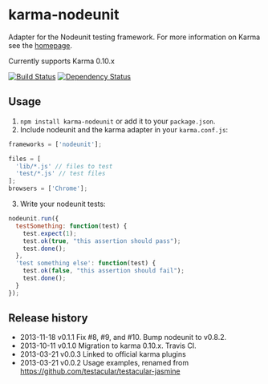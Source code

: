 # karma-nodeunit
Adapter for the Nodeunit testing framework.  For more information on Karma see the [homepage](http://karma-runner.github.com).

Currently supports Karma 0.10.x

[![Build Status](https://travis-ci.org/karma-runner/karma-nodeunit.png)](https://travis-ci.org/karma-runner/karma-nodeunit)
[![Dependency Status](https://gemnasium.com/karma-runner/karma-nodeunit.png)](https://gemnasium.com/karma-runner/karma-nodeunit)

## Usage
1. `npm install karma-nodeunit` or add it to your `package.json`.
2. Include nodeunit and the karma adapter in your `karma.conf.js`:

```js
frameworks = ['nodeunit'];

files = [
  'lib/*.js' // files to test
  'test/*.js' // test files
];
browsers = ['Chrome'];
```

3. Write your nodeunit tests:

```js
nodeunit.run({
  testSomething: function(test) {
    test.expect(1);
    test.ok(true, "this assertion should pass");
    test.done();
  },
  'test something else': function(test) {
    test.ok(false, "this assertion should fail");
    test.done();
  }
});
```

## Release history
* 2013-11-18    v0.1.1    Fix #8, #9, and #10. Bump nodeunit to v0.8.2.
* 2013-10-11    v0.1.0    Migration to karma 0.10.x. Travis CI.
* 2013-03-21    v0.0.3    Linked to official karma plugins
* 2013-03-21    v0.0.2    Usage examples, renamed from https://github.com/testacular/testacular-jasmine
